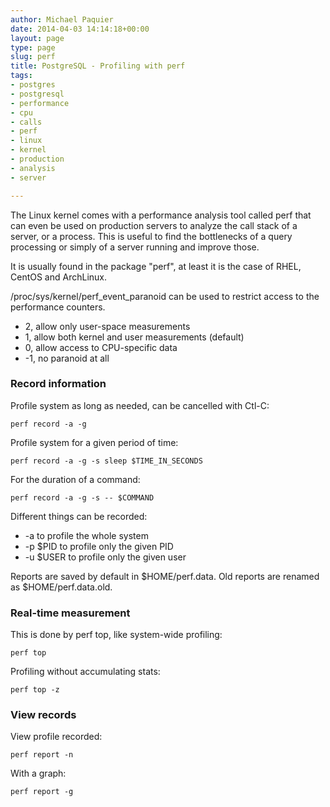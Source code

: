 ```yaml
---
author: Michael Paquier
date: 2014-04-03 14:14:18+00:00
layout: page
type: page
slug: perf
title: PostgreSQL - Profiling with perf
tags:
- postgres
- postgresql
- performance
- cpu
- calls
- perf
- linux
- kernel
- production
- analysis
- server

---
```


The Linux kernel comes with a performance analysis tool called perf
that can even be used on production servers to analyze the call stack
of a server, or a process. This is useful to find the bottlenecks of
a query processing or simply of a server running and improve those.

It is usually found in the package "perf", at least it is the case
of RHEL, CentOS and ArchLinux.

/proc/sys/kernel/perf\_event\_paranoid can be used to restrict access
to the performance counters.

  * 2, allow only user-space measurements
  * 1, allow both kernel and user measurements (default)
  * 0, allow access to CPU-specific data
  * -1, no paranoid at all

### Record information

Profile system as long as needed, can be cancelled with Ctl-C:

    perf record -a -g

Profile system for a given period of time:

    perf record -a -g -s sleep $TIME_IN_SECONDS

For the duration of a command:

    perf record -a -g -s -- $COMMAND

Different things can be recorded:

   * -a to profile the whole system
   * -p $PID to profile only the given PID
   * -u $USER to profile only the given user

Reports are saved by default in $HOME/perf.data. Old reports are renamed
as $HOME/perf.data.old.

### Real-time measurement

This is done by perf top, like system-wide profiling:

    perf top

Profiling without accumulating stats:

    perf top -z

### View records

View profile recorded:

    perf report -n

With a graph:

    perf report -g
